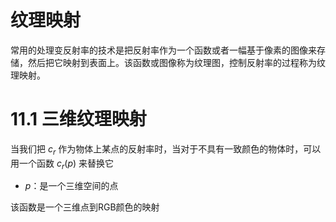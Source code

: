 # 纹理映射

常用的处理变反射率的技术是把反射率作为一个函数或者一幅基于像素的图像来存储，然后把它映射到表面上。该函数或图像称为纹理图，控制反射率的过程称为纹理映射。

# 11.1 三维纹理映射

当我们把 $c_r$ 作为物体上某点的反射率时，当对于不具有一致颜色的物体时，可以用一个函数 $c_r(p)$ 来替换它
- $p$：是一个三维空间的点

该函数是一个三维点到RGB颜色的映射